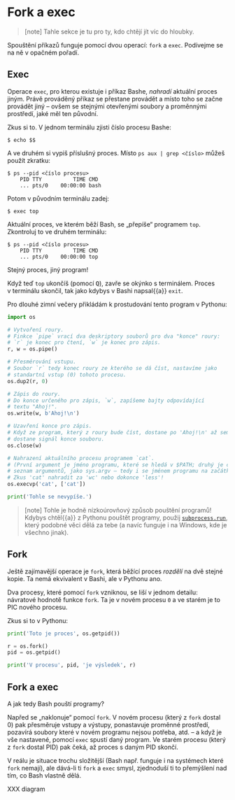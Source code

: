 # Fork a exec

> [note]
> Tahle sekce je tu pro ty, kdo chtějí jít víc do hloubky.

Spouštění příkazů funguje pomocí dvou operací: `fork` a `exec`.
Podívejme se na ně v opačném pořadí.

## Exec

Operace `exec`, pro kterou existuje i příkaz Bashe, *nahradí* aktuální
proces jiným.
Právě prováděný příkaz se přestane provádět a místo toho se začne provádět
jiný – ovšem se stejnými otevřenými soubory a proměnnými prostředí, jaké
měl ten původní.

Zkus si to. V jednom terminálu zjisti číslo procesu Bashe:

```console
$ echo $$
```

A ve druhém si vypiš příslušný proces.
Místo `ps aux | grep <číslo>` můžeš použít zkratku:

```console
$ ps --pid <číslo procesu>
    PID TTY          TIME CMD
    ... pts/0    00:00:00 bash
```

Potom v původním terminálu zadej:

```console
$ exec top
```

Aktuální proces, ve kterém běží Bash, se „přepíše“ programem `top`.
Zkontroluj to ve druhém terminálu:

```console
$ ps --pid <číslo procesu>
    PID TTY          TIME CMD
    ... pts/0    00:00:00 top
```

Stejný proces, jiný program!

Když teď `top` ukončíš (pomocí <kbd>Q</kbd>), zavře se okýnko s terminálem.
Proces v terminálu skončil, tak jako kdybys v Bashi napsal{{a}} `exit`.

Pro dlouhé zimní večery přikládám k prostudování tento program v Pythonu:

```python
import os

# Vytvoření roury.
# Finkce `pipe` vrací dva deskriptory souborů pro dva "konce" roury:
# `r` je konec pro čtení, `w` je konec pro zápis.
r, w = os.pipe()

# Přesměrování vstupu.
# Soubor `r` tedy konec roury ze kterého se dá číst, nastavíme jako
# standartní vstup (0) tohoto procesu.
os.dup2(r, 0)

# Zápis do roury.
# Do konce určeného pro zápis, `w`, zapíšeme bajty odpovídající
# textu "Ahoj!".
os.write(w, b'Ahoj!\n')

# Uzavření konce pro zápis.
# Když ze program, který z roury bude číst, dostane po 'Ahoj!\n' až sem,
# dostane signál konce souboru.
os.close(w)

# Nahrazení aktuálního procesu programem `cat`.
# (První argument je jméno programu, které se hledá v $PATH; druhý je celý
# seznam argumentů, jako sys.argv – tedy i se jménem programu na začátku.)
# Zkus 'cat' nahradit za 'wc' nebo dokonce 'less'!
os.execvp('cat', ['cat'])

print('Tohle se nevypíše.')
```

> [note]
> Tohle je hodně nízkoúrovňový způsob pouštění programů!
> Kdybys chtěl{{a}} z Pythonu pouštět programy, použij
> [`subprocess.run`](https://docs.python.org/3/library/subprocess.html#subprocess.run),
> který podobné věci dělá za tebe (a navíc funguje i na Windows,
> kde je všechno jinak).


## Fork

Ještě zajímavější operace je `fork`, která běžící proces *rozdělí* na
dvě stejné kopie.
Ta nemá ekvivalent v Bashi, ale v Pythonu ano.

Dva procesy, které pomocí `fork` vzniknou, se liší v jednom detailu:
návratové hodnotě funkce `fork`.
Ta je v novém procesu `0` a ve starém je to PIC nového procesu.

Zkus si to v Pythonu:

```python
print('Toto je proces', os.getpid())

r = os.fork()
pid = os.getpid()

print('V procesu', pid, 'je výsledek', r)
```


## Fork a exec

A jak tedy Bash pouští programy?

Napřed se „naklonuje“ pomocí `fork`.
V novém procesu (který z `fork` dostal 0) pak přesměruje vstupy a výstupy,
ponastavuje proměnné prostředí, pozavírá soubory které v novém programu nejsou
potřeba, atd. – a když je vše nastavené, pomocí `exec` spustí daný program.
Ve starém procesu (který z `fork` dostal PID) pak čeká, až proces s daným
PID skončí.

V reálu je situace trochu složitější (Bash např. funguje i na systémech které
`fork` nemají), ale dává-li ti `fork` a `exec` smysl, zjednoduší ti to
přemýšlení nad tím, co Bash vlastně dělá.

XXX diagram

